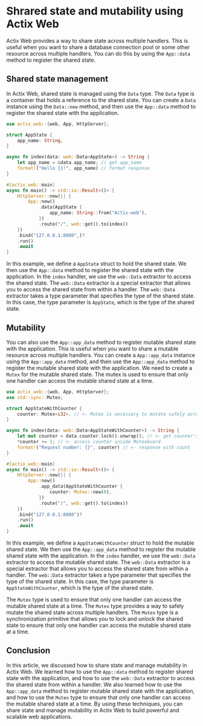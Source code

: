 # Shrared state and mutability using Actix Web

Actix Web provides a way to share state across multiple handlers. This is useful when you want to share a database connection pool or some other resource across multiple handlers. You can do this by using the `App::data` method to register the shared state.


## Shared state management

In Actix Web, shared state is managed using the `Data` type. The `Data` type is a container that holds a reference to the shared state. You can create a `Data` instance using the `Data::new` method, and then use the `App::data` method to register the shared state with the application.

```rust
use actix_web::{web, App, HttpServer};

struct AppState {
    app_name: String,
}

async fn index(data: web::Data<AppState>) -> String {
    let app_name = &data.app_name; // get app_name
    format!("Hello {}!", app_name) // format response
}

#[actix_web::main]
async fn main() -> std::io::Result<()> {
    HttpServer::new(|| {
        App::new()
            .data(AppState {
                app_name: String::from("Actix-web"),
            })
            .route("/", web::get().to(index))
    })
    .bind("127.0.0.1:8080",)?
    .run()
    .await
}
```

In this example, we define a `AppState` struct to hold the shared state. We then use the `App::data` method to register the shared state with the application. In the `index` handler, we use the `web::Data` extractor to access the shared state. The `web::Data` extractor is a special extractor that allows you to access the shared state from within a handler. The `web::Data` extractor takes a type parameter that specifies the type of the shared state. In this case, the type parameter is `AppState`, which is the type of the shared state.


## Mutability

You can also use the `App::app_data` method to register mutable shared state with the application. This is useful when you want to share a mutable resource across multiple handlers. You can create a `App::app_data` instance using the `App::app_data` method, and then use the `App::app_data` method to register the mutable shared state with the application. We need to create a `Mutex` for the mutable shared state. The mutex is used to ensure that only one handler can access the mutable shared state at a time.

```rust
use actix_web::{web, App, HttpServer};
use std::sync::Mutex;

struct AppStateWithCounter {
    counter: Mutex<i32>, // <- Mutex is necessary to mutate safely across threads
}

async fn index(data: web::Data<AppStateWithCounter>) -> String {
    let mut counter = data.counter.lock().unwrap(); // <- get counter's MutexGuard
    *counter += 1; // <- access counter inside MutexGuard
    format!("Request number: {}", counter) // <- response with count
}

#[actix_web::main]
async fn main() -> std::io::Result<()> {
    HttpServer::new(|| {
        App::new()
            .app_data(AppStateWithCounter {
                counter: Mutex::new(0),
            })
            .route("/", web::get().to(index))
    })
    .bind("127.0.0.1:8080")?
    .run()
    .await
}
```

In this example, we define a `AppStateWithCounter` struct to hold the mutable shared state. We then use the `App::app_data` method to register the mutable shared state with the application. In the `index` handler, we use the `web::Data` extractor to access the mutable shared state. The `web::Data` extractor is a special extractor that allows you to access the shared state from within a handler. The `web::Data` extractor takes a type parameter that specifies the type of the shared state. In this case, the type parameter is `AppStateWithCounter`, which is the type of the shared state.

The `Mutex` type is used to ensure that only one handler can access the mutable shared state at a time. The `Mutex` type provides a way to safely mutate the shared state across multiple handlers. The `Mutex` type is a synchronization primitive that allows you to lock and unlock the shared state to ensure that only one handler can access the mutable shared state at a time.


## Conclusion

In this article, we discussed how to share state and manage mutability in Actix Web. We learned how to use the `App::data` method to register shared state with the application, and how to use the `web::Data` extractor to access the shared state from within a handler. We also learned how to use the `App::app_data` method to register mutable shared state with the application, and how to use the `Mutex` type to ensure that only one handler can access the mutable shared state at a time. By using these techniques, you can share state and manage mutability in Actix Web to build powerful and scalable web applications.